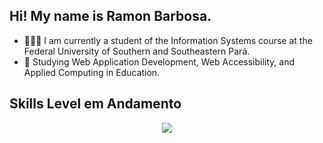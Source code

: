## Hi! My name is Ramon Barbosa.
- 👨🏾‍🎓 I am currently a student of the Information Systems course at the Federal University of Southern and Southeastern Pará.
- 🌱 Studying Web Application Development, Web Accessibility, and Applied Computing in Education.


## Skills Level em Andamento
<p align="center">
  <a href="https://skillicons.dev">
    <img src="https://skillicons.dev/icons?i=git,html,css,tailwind,js,react,nextjs,docker" />
  </a>
</p>
          
          
